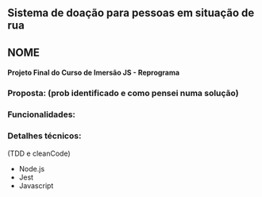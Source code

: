 ## Sistema de doação para pessoas em situação de rua 

## NOME 

#### Projeto Final do Curso de Imersão JS - Reprograma

### Proposta: (prob identificado e como pensei numa solução)


### Funcionalidades: 


### Detalhes técnicos:

(TDD e cleanCode)

- Node.js
- Jest
- Javascript  
